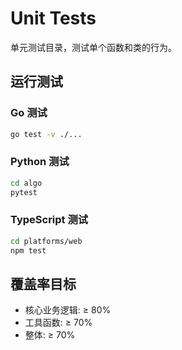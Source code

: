 # Unit Tests

单元测试目录，测试单个函数和类的行为。

## 运行测试

### Go 测试
```bash
go test -v ./...
```

### Python 测试
```bash
cd algo
pytest
```

### TypeScript 测试
```bash
cd platforms/web
npm test
```

## 覆盖率目标

- 核心业务逻辑: ≥ 80%
- 工具函数: ≥ 70%
- 整体: ≥ 70%

